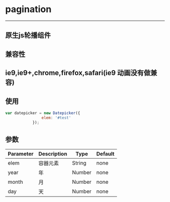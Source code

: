 # pagination
---
原生js轮播组件
---
## 兼容性
ie9,ie9+,chrome,firefox,safari(ie9 动画没有做兼容)
---
## 使用

```js
var datepicker = new Datepicker({
				elem: '#test'
			});
```
## 参数

| Parameter       | Description      | Type      | Default      |
|-----------------|------------------|-----------|--------------|
| elem   		  | 容器元素         	     | String    | none         |
| year   		  | 年                              | Number    | none         |
| month  		  | 月                              | Number    | none         |
| day  		      | 天                              | Number    | none         |
